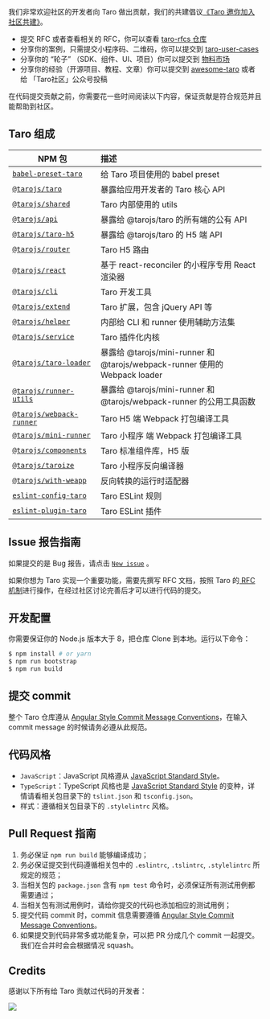 我们非常欢迎社区的开发者向 Taro 做出贡献，我们的共建倡议[《Taro 邀你加入社区共建》](https://github.com/NervJS/taro/issues/4714)。

- 提交 RFC 或者查看相关的 RFC，你可以查看 [taro-rfcs 仓库](https://github.com/NervJS/taro-rfcs)
- 分享你的案例，只需提交小程序码、二维码，你可以提交到 [taro-user-cases](https://github.com/NervJS/taro-user-cases)
- 分享你的 “轮子” （SDK、组件、UI、项目）你可以提交到 [物料市场](https://taro-ext.jd.com)
- 分享你的经验（开源项目、教程、文章）你可以提交到 [awesome-taro](https://github.com/NervJS/awesome-taro) 或者给 「Taro社区」公众号投稿


在代码提交贡献之前，你需要花一些时间阅读以下内容，保证贡献是符合规范并且能帮助到社区。

## Taro 组成

| NPM 包           |   描述 |
| ------------- |:------------- |
| [`babel-preset-taro`](https://www.npmjs.com/package/babel-preset-taro)      |  给 Taro 项目使用的 babel preset |
| [`@tarojs/taro`](https://www.npmjs.com/package/@tarojs/taro)      |  暴露给应用开发者的 Taro 核心 API  |
| [`@tarojs/shared`](https://www.npmjs.com/package/@tarojs/shared)      |  Taro 内部使用的 utils  |
| [`@tarojs/api`](https://www.npmjs.com/package/@tarojs/api)      |  暴露给 @tarojs/taro 的所有端的公有 API  |
| [`@tarojs/taro-h5`](https://www.npmjs.com/package/@tarojs/taro-h5) |  暴露给 @tarojs/taro 的 H5 端 API  |
| [`@tarojs/router`](https://www.npmjs.com/package/@tarojs/router) |  Taro H5 路由  |
| [`@tarojs/react`](https://www.npmjs.com/package/@tarojs/react) | 基于 react-reconciler 的小程序专用 React 渲染器  |
| [`@tarojs/cli`](https://www.npmjs.com/package/@tarojs/cli) | Taro 开发工具   |
| [`@tarojs/extend`](https://www.npmjs.com/package/@tarojs/extend) | Taro 扩展，包含 jQuery API 等   |
| [`@tarojs/helper`](https://www.npmjs.com/package/@tarojs/helper) | 内部给 CLI 和 runner 使用辅助方法集  |
| [`@tarojs/service`](https://www.npmjs.com/package/@tarojs/service) | Taro 插件化内核  |
| [`@tarojs/taro-loader`](https://www.npmjs.com/package/@tarojs/taro-loader) | 暴露给 @tarojs/mini-runner 和 @tarojs/webpack-runner 使用的 Webpack loader  |
| [`@tarojs/runner-utils`](https://www.npmjs.com/package/@tarojs/runner-utils) | 暴露给 @tarojs/mini-runner 和 @tarojs/webpack-runner 的公用工具函数  |
| [`@tarojs/webpack-runner`](https://www.npmjs.com/package/@tarojs/webpack-runner) |  Taro H5 端 Webpack 打包编译工具  |
| [`@tarojs/mini-runner`](https://www.npmjs.com/package/@tarojs/mini-runner) |  Taro 小程序 端 Webpack 打包编译工具  |
| [`@tarojs/components`](https://www.npmjs.com/package/@tarojs/components) | Taro 标准组件库，H5 版 |
| [`@tarojs/taroize`](https://www.npmjs.com/package/@tarojs/taroize) | Taro 小程序反向编译器  |
| [`@tarojs/with-weapp`](https://www.npmjs.com/package/@tarojs/with-weapp) | 反向转换的运行时适配器  |
| [`eslint-config-taro`](https://www.npmjs.com/package/eslint-config-taro)      |  Taro ESLint 规则  |
| [`eslint-plugin-taro`](https://www.npmjs.com/package/eslint-plugin-taro)      |  Taro ESLint 插件  |


## Issue 报告指南

如果提交的是 Bug 报告，请点击 [`New issue`](https://nervjs.github.io/taro-issue-helper/) 。

如果你想为 Taro 实现一个重要功能，需要先撰写 RFC 文档，按照 Taro 的[ RFC 机制](https://github.com/NervJS/taro-rfcs)进行操作，在经过社区讨论完善后才可以进行代码的提交。

## 开发配置

你需要保证你的 Node.js 版本大于 8，把仓库 Clone 到本地。运行以下命令：

```bash
$ npm install # or yarn
$ npm run bootstrap
$ npm run build
```

## 提交 commit

整个 Taro 仓库遵从 [Angular Style Commit Message Conventions](https://gist.github.com/stephenparish/9941e89d80e2bc58a153)，在输入 commit message 的时候请务必遵从此规范。

## 代码风格

* `JavaScript`：JavaScript 风格遵从 [JavaScript Standard Style](https://github.com/standard/standard)。
* `TypeScript`：TypeScript 风格也是 [JavaScript Standard Style](https://github.com/standard/standard) 的变种，详情请看相关包目录下的 `tslint.json` 和 `tsconfig.json`。
* 样式：遵循相关包目录下的 `.stylelintrc` 风格。

## Pull Request 指南

1. 务必保证 `npm run build` 能够编译成功；
2. 务必保证提交到代码遵循相关包中的 `.eslintrc`, `.tslintrc`, `.stylelintrc` 所规定的规范；
3. 当相关包的 `package.json` 含有 `npm test` 命令时，必须保证所有测试用例都需要通过；
4. 当相关包有测试用例时，请给你提交的代码也添加相应的测试用例；
5. 提交代码 commit 时，commit 信息需要遵循 [Angular Style Commit Message Conventions](https://gist.github.com/stephenparish/9941e89d80e2bc58a153)。
6. 如果提交到代码非常多或功能复杂，可以把 PR 分成几个 commit 一起提交。我们在合并时会会根据情况 squash。

## Credits

感谢以下所有给 Taro 贡献过代码的开发者：

<a href="https://github.com/NervJS/taro/graphs/contributors"><img src="https://opencollective.com/taro/contributors.svg?width=890&button=false" /></a>
